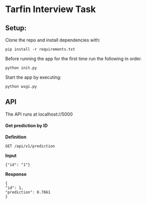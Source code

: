 # Tarfin Interview Task

## Setup:

 Clone the repo and install dependencies with:

    pip install -r requirements.txt
    
 Before running the app for the first time run the following in order.

    python init.py
    
 Start the app by executing:

    python wsgi.py
    

## API

The API runs at localhost://5000

#### Get prediction by ID
**Definition**

`GET /api/v1/prediction`

**Input**

`{"id": "1"}`

**Response**

    {
    "id": 1,
    "prediction": 0.7661
    }
